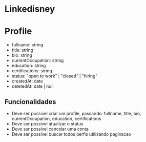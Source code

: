 # Linkedisney

# Profile
- fullname: string
- title: string
- bio: string
- currentOccupation: string
- education: string
- certifications: string
- status: "open to work" | "closed" | "hiring"
- createdAt: date
- deletedAt: date | null

## Funcionalidades
- Deve ser possível criar um profile, passando: fullname, title, bio, currentOccupation, education, certifications 
- Deve ser possível atualizar o status
- Deve ser possível cancelar uma conta
- Deve ser possível buscar todos perfis utilizando paginacao